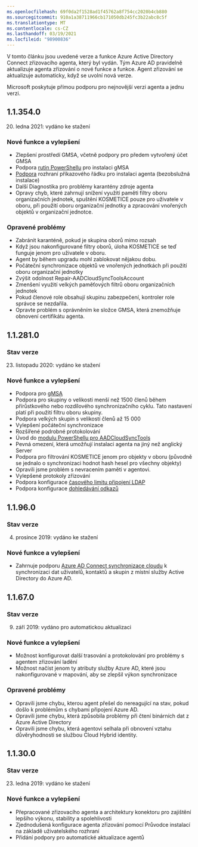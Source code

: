 ```yaml
---
ms.openlocfilehash: 69f0da2f1528ad1f45762a8f754cc2020b4cb880
ms.sourcegitcommit: 910a1a38711966cb171050db245fc3b22abc8c5f
ms.translationtype: MT
ms.contentlocale: cs-CZ
ms.lasthandoff: 03/19/2021
ms.locfileid: "98900836"
---
```

V tomto článku jsou uvedené verze a funkce Azure Active Directory Connect zřizovacího agenta, který byl vydán. Tým Azure AD pravidelně aktualizuje agenta zřizování o nové funkce a funkce. Agent zřizování se aktualizuje automaticky, když se uvolní nová verze. 

Microsoft poskytuje přímou podporu pro nejnovější verzi agenta a jednu verzi.

## <a name="113540"></a>1.1.354.0

20. ledna 2021: vydáno ke stažení

### <a name="new-features-and-improvements"></a>Nové funkce a vylepšení
- Zlepšení prostředí GMSA, včetně podpory pro předem vytvořený účet GMSA
- Podpora [rutin PowerShellu](../articles/active-directory/cloud-sync/how-to-gmsa-cmdlets.md) pro instalaci gMSA
- [Podpora](../articles/active-directory/cloud-sync/how-to-install-pshell.md) rozhraní příkazového řádku pro instalaci agenta (bezobslužná instalace)
- Další Diagnostika pro problémy karantény zdroje agenta
- Opravy chyb, které zahrnují snížení využití paměti filtry oboru organizačních jednotek, spuštění KOSMETICE pouze pro uživatele v oboru, při použití oboru organizační jednotky a zpracování vnořených objektů v organizační jednotce. 


### <a name="fixed-issues"></a>Opravené problémy
-    Zabránit karanténě, pokud je skupina oborů mimo rozsah
-   Když jsou nakonfigurované filtry oborů, úloha KOSMETICE se teď funguje jenom pro uživatele v oboru.
-   Agent by během upgradu mohl zablokovat nějakou dobu.
-   Počáteční synchronizace objektů ve vnořených jednotkách při použití oboru organizační jednotky
-   Zvýšit odolnost Repair-AADCloudSyncToolsAccount
-   Zmenšení využití velkých paměťových filtrů oboru organizačních jednotek
-   Pokud členové role obsahují skupinu zabezpečení, kontroler role správce se nezdařila.
-   Opravte problém s oprávněním ke složce GMSA, která znemožňuje obnovení certifikátu agenta.







## <a name="112810"></a>1.1.281.0

### <a name="release-status"></a>Stav verze

23. listopadu 2020: vydáno ke stažení

### <a name="new-features-and-improvements"></a>Nové funkce a vylepšení

* Podpora pro [gMSA](../articles/active-directory/cloud-sync/how-to-prerequisites.md#group-managed-service-accounts)
* Podpora pro skupiny o velikosti menší než 1500 členů během přírůstkového nebo rozdílového synchronizačního cyklu. Tato nastavení platí při použití filtru oboru skupiny.
* Podpora velkých skupin s velikostí členů až 15 000
* Vylepšení počáteční synchronizace
* Rozšířené podrobné protokolování
* Úvod do [modulu PowerShellu pro AADCloudSyncTools](../articles/active-directory/cloud-sync/reference-powershell.md)
* Pevná omezení, která umožňují instalaci agenta na jiný než anglický Server
* Podpora pro filtrování KOSMETICE jenom pro objekty v oboru (původně se jednalo o synchronizaci hodnot hash hesel pro všechny objekty)
* Opravili jsme problém s nevracením paměti v agentovi.
* Vylepšené protokoly zřizování
* Podpora konfigurace [časového limitu připojení LDAP](../articles/active-directory/cloud-sync/how-to-manage-registry-options.md#configure-ldap-connection-timeout) 
* Podpora konfigurace [dohledávání odkazů](../articles/active-directory/cloud-sync/how-to-manage-registry-options.md#configure-referral-chasing) 


## <a name="11960"></a>1.1.96.0

### <a name="release-status"></a>Stav verze

4. prosince 2019: vydáno ke stažení

### <a name="new-features-and-improvements"></a>Nové funkce a vylepšení

* Zahrnuje podporu [Azure AD Connect synchronizace cloudu](../articles/active-directory/cloud-sync/what-is-cloud-sync.md) k synchronizaci dat uživatelů, kontaktů a skupin z místní služby Active Directory do Azure AD.


## <a name="11670"></a>1.1.67.0

### <a name="release-status"></a>Stav verze

9. září 2019: vydáno pro automatickou aktualizaci

### <a name="new-features-and-improvements"></a>Nové funkce a vylepšení

* Možnost konfigurovat další trasování a protokolování pro problémy s agentem zřizování ladění
* Možnost načíst jenom ty atributy služby Azure AD, které jsou nakonfigurované v mapování, aby se zlepšil výkon synchronizace

### <a name="fixed-issues"></a>Opravené problémy

* Opravili jsme chybu, kterou agent přešel do nereagující na stav, pokud došlo k problémům s chybami připojení Azure AD.
* Opravili jsme chybu, která způsobila problémy při čtení binárních dat z Azure Active Directory
* Opravili jsme chybu, která agentovi selhala při obnovení vztahu důvěryhodnosti se službou Cloud Hybrid identity.

## <a name="11300"></a>1.1.30.0

### <a name="release-status"></a>Stav verze

23. ledna 2019: vydáno ke stažení

### <a name="new-features-and-improvements"></a>Nové funkce a vylepšení

* Přepracované zřizovacího agenta a architektury konektoru pro zajištění lepšího výkonu, stability a spolehlivosti 
* Zjednodušená konfigurace agenta zřizování pomocí Průvodce instalací na základě uživatelského rozhraní 
* Přidání podpory pro automatické aktualizace agentů